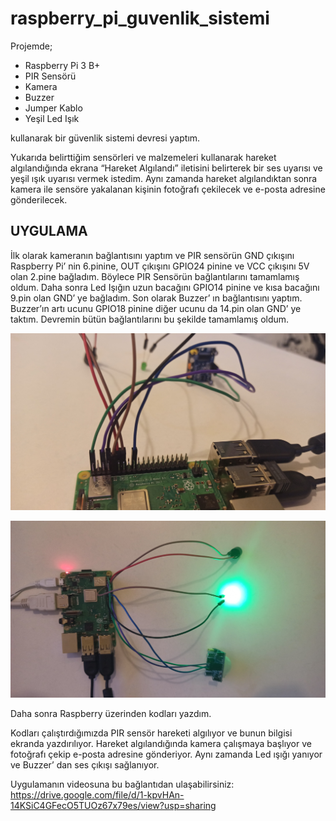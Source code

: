 # raspberry_pi_guvenlik_sistemi

Projemde;

- Raspberry Pi 3 B+
- PIR Sensörü
- Kamera
- Buzzer
- Jumper Kablo 
- Yeşil Led Işık

kullanarak bir güvenlik sistemi devresi yaptım.

Yukarıda belirttiğim sensörleri ve malzemeleri kullanarak hareket algılandığında ekrana “Hareket Algılandı” iletisini belirterek bir ses uyarısı ve yeşil ışık uyarısı vermek istedim. Aynı zamanda hareket algılandıktan sonra kamera ile sensöre yakalanan kişinin fotoğrafı çekilecek ve e-posta adresine gönderilecek.



## UYGULAMA

İlk olarak kameranın bağlantısını yaptım ve PIR sensörün GND çıkışını Raspberry Pi’ nin 6.pinine, OUT çıkışını GPIO24 pinine ve VCC çıkışını 5V olan 2.pine bağladım. Böylece PIR Sensörün bağlantılarını tamamlamış oldum. Daha sonra Led Işığın uzun bacağını GPIO14 pinine ve kısa bacağını 9.pin olan GND’ ye bağladım. Son olarak Buzzer’ ın bağlantısını yaptım. Buzzer’ın artı ucunu GPIO18 pinine diğer ucunu da 14.pin olan GND’ ye taktım. Devremin bütün bağlantılarını bu şekilde tamamlamış oldum. 

![alt text](https://github.com/ceyda-aydogan/raspberry_pi_guvenlik_sistemi/blob/main/IMG_20220109_165938.jpg)

![alt text](https://github.com/ceyda-aydogan/raspberry_pi_guvenlik_sistemi/blob/main/IMG_20220109_170304.jpg)

Daha sonra Raspberry üzerinden kodları yazdım.

Kodları çalıştırdığımızda PIR sensör hareketi algılıyor ve bunun bilgisi ekranda yazdırılıyor. Hareket algılandığında kamera çalışmaya başlıyor ve fotoğrafı çekip e-posta adresine gönderiyor. Aynı zamanda Led ışığı yanıyor ve Buzzer’ dan ses çıkışı sağlanıyor.


Uygulamanın videosuna bu bağlantıdan ulaşabilirsiniz: https://drive.google.com/file/d/1-kpvHAn-14KSiC4GFecO5TUOz67x79es/view?usp=sharing
